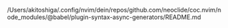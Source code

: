 /Users/akitoshiga/.config/nvim/dein/repos/github.com/neoclide/coc.nvim/node_modules/@babel/plugin-syntax-async-generators/README.md